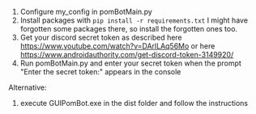 1. Configure my_config in pomBotMain.py
2. Install packages with ```pip install -r requirements.txt``` I might have forgotten some packages there, so install the forgotten ones too.
3. Get your discord secret token as described here https://www.youtube.com/watch?v=DArlLAq56Mo or here https://www.androidauthority.com/get-discord-token-3149920/
4. Run pomBotMain.py and enter your secret token when the prompt "Enter the secret token:" appears in the console


Alternative:
1. execute GUIPomBot.exe in the dist folder and follow the instructions
